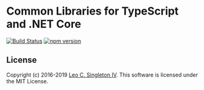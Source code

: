 # Common Libraries for TypeScript and .NET Core

[![Build Status](https://dev.azure.com/leosingleton/commonlibs-ts/_apis/build/status/leosingleton.commonlibs-ts?branchName=master)](https://dev.azure.com/leosingleton/commonlibs-ts/_build/latest?definitionId=4&branchName=master)
[![npm version](https://badge.fury.io/js/%40leosingleton%2Fcommonlibs.svg)](https://badge.fury.io/js/%40leosingleton%2Fcommonlibs)

## License
Copyright (c) 2016-2019 [Leo C. Singleton IV](https://www.leosingleton.com/).
This software is licensed under the MIT License.

